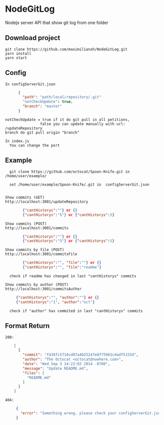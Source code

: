 # NodeGitLog
Nodejs server API that show git log from one folder

## Download project
    git clone https://github.com/maximilianoh/NodeGitLog.git
    yarn install
    yarn start

## Config 
    In configServerGit.json
```json
      {
        "path": "path/local/repository/.git"
        "notCheckUpdate": true, 
        "branch": "master" 
      }
```
    notCheckUpdate = true if it do git pull in all petitions, 
                    false you can update manually with url: /updateRepository
    branch do git pull origin "branch"

    In index.js
      You can change the port


## Example
      git clone https://github.com/octocat/Spoon-Knife.git in /home/user/example/

      set /home/user/example/Spoon-Knife/.git in  configServerGit.json
  
  
    Show commits (GET)
    http://localhost:3001/updateRepository
```json
        {"cantHistorys":""} or {}
        {"cantHistorys":"5"} or {"cantHistorys":5}
```


    Show commits (POST)
    http://localhost:3001/commits
```json
        {"cantHistorys":""} or {}
        {"cantHistorys":"5"} or {"cantHistorys":5}
```

    Show commits by file (POST)
    http://localhost:3001/commitsFile
```json
        {"cantHistorys":"", "file":""} or {}
        {"cantHistorys":"", "file":"readme"} 
```
      check if readme has changed in last "cantHistorys" commits

    Show commits by author (POST)
    http://localhost:3001/commitsAuthor
```json
     {"cantHistorys":"", "author":""} or {}
     {"cantHistorys":"1", "author":"oct"} 
```
      check if "author" has commited in last "cantHistorys" commits



## Format Return
    200:
```json
    [
      {
        "commit": "f439fc5710cd87a4025247e8f75901cdadf5333d",
        "author": "The Octocat <octocat@nowhere.com>",
        "date": "Wed Sep 3 14:22:02 2014 -0700",
        "message": "Update README.md",
        "files": [
          "README.md"
        ]
      }
    ]
```

    404:
```json
     {
       "error": "Something wrong, please check your configServerGit.json or if your project has at least one commit"
     }
```
